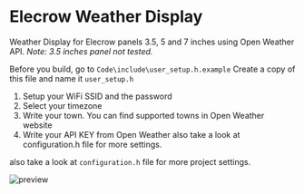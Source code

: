 # Elecrow Weather Display
Weather Display for Elecrow panels 3.5, 5 and 7 inches using Open Weather API.
_Note: 3.5 inches panel not tested._

Before you build, go to `Code\include\user_setup.h.example` 
Create a copy of this file and name it `user_setup.h`
1) Setup your WiFi SSID and the password
2) Select your timezone
3) Write your town. You can find supported towns in Open Weather website
4) Write your API KEY from Open Weather also take a look at configuration.h file for more settings.

also take a look at `configuration.h` file for more project settings.

![preview](https://github.com/user-attachments/assets/e0fd58b0-d32e-4d32-a2f2-2b991a0e3065)
